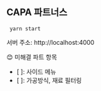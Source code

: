 ## CAPA 파트너스

<code> yarn start</code>

서버 주소: http://localhost:4000

😊 미해결 파트 항목

- [ ]: 사이드 메뉴
- [ ]: 가공방식, 재료 필터링
